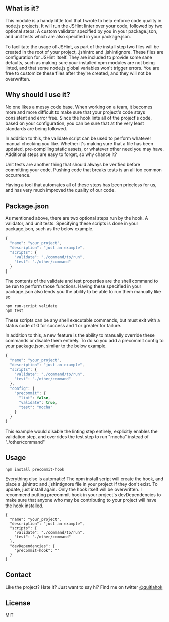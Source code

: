 What is it?
-----------

This module is a handy little tool that I wrote to help enforce code quality in node.js projects. It will run the JSHint linter over your code,
followed by two optional steps: A custom validator specified by you in your package.json, and unit tests which are also specified in your package.json.

To facilitate the usage of JSHint, as part of the install step two files will be created in the root of your project, .jshintrc and .jshintignore. These
files are configuration for JSHint itself. They are included to provide some sane defaults, such as making sure your installed npm modules are not being
linted, and that some node.js global variables won't trigger errors. You are free to customize these files after they're created, and they will not be
overwritten.

Why should I use it?
--------------------

No one likes a messy code base. When working on a team, it becomes more and more difficult to make sure that your project's code stays consistent
and error free. Since the hook lints all of the project's code, based on your configuration, you can be sure that at the very least standards are
being followed.

In addition to this, the validate script can be used to perform whatever manual checking you like. Whether it's making sure that a file has been
updated, pre-compiling static assets, or whatever other need you may have. Additional steps are easy to forget, so why chance it?

Unit tests are another thing that should always be verified before committing your code. Pushing code that breaks tests is an all too common occurrence.

Having a tool that automates all of these steps has been priceless for us, and has very much improved the quality of our code.

Package.json
------------

As mentioned above, there are two optional steps run by the hook. A validator, and unit tests. Specifying these scripts is done in your package.json, such
as the below example.

```javascript
{
  "name": "your_project",
  "description": "just an example",
  "scripts": {
    "validate": "./command/to/run",
    "test": "./other/command"
  }
}
```

The contents of the validate and test properties are the shell command to be run to perform those functions. Having these specified in your package.json also
lends you the ability to be able to run them manually like so

```
npm run-script validate
npm test
```

These scripts can be any shell executable commands, but must exit with a status code of 0 for success and 1 or greater for failure.

In addition to this, a new feature is the ability to manually override these commands or disable them entirely. To do so you add a precommit config to your
package.json, similar to the below example.

```javascript
{
  "name": "your_project",
  "description": "just an example",
  "scripts": {
    "validate": "./command/to/run",
    "test": "./other/command"
  },
  "config": {
    "precommit": {
      "lint": false,
      "validate": true,
      "test": "mocha"
    }
  }
}
```

This example would disable the linting step entirely, explicitly enables the validation step, and overrides the test step to run "mocha" instead of "./other/command"

Usage
-----

    npm install precommit-hook


Everything else is automatic! The npm install script will create the hook, and place a .jshintrc and .jshintignore file in your project if they don't exist.
To update, just install again. Only the hook itself will be overwritten. I recommend putting precommit-hook in your project's devDependencies to make sure
that anyone who may be contributing to your project will have the hook installed.

```
{
  "name": "your_project",
  "description": "just an example",
  "scripts": {
    "validate": "./command/to/run",
    "test": "./other/command"
  },
  "devDependencies": {
    "precommit-hook": ""
  }
}
```

Contact
-------

Like the project? Hate it? Just want to say hi? Find me on twitter [@quitlahok](http://twitter.com/quitlahok)

License
-------

MIT
